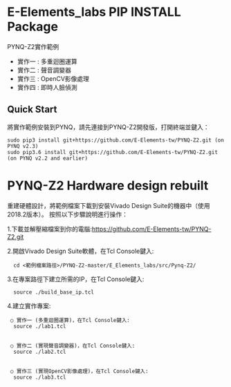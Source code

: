 # E-Elements_labs PIP INSTALL Package

PYNQ-Z2實作範例 

- 實作一 : 多重迴圈運算 
- 實作二 : 聲音調變器
- 實作三 : OpenCV影像處理
- 實作四 : 即時人臉偵測



## Quick Start

將實作範例安裝到PYNQ，請先連接到PYNQ-Z2開發版，打開終端並鍵入：

```
sudo pip3 install git+https://github.com/E-Elements-tw/PYNQ-Z2.git (on PYNQ v2.3)
sudo pip3.6 install git+https://github.com/E-Elements-tw/PYNQ-Z2.git (on PYNQ v2.2 and earlier)
```

# PYNQ-Z2 Hardware design rebuilt

重建硬體設計，將範例檔案下載到安裝Vivado Design Suite的機器中（使用2018.2版本）。 按照以下步驟說明進行操作：

1.下載並解壓縮檔案到你的電腦:https://github.com/E-Elements-tw/PYNQ-Z2.git

2.開啟Vivado Design Suite軟體，在Tcl Console鍵入:
```
  cd <範例檔案路徑>/PYNQ-Z2-master/E_Elements_labs/src/Pynq-Z2/  
```
3.在專案路徑下建立所需的IP，在Tcl Console鍵入:
```
  source ./build_base_ip.tcl
```
4.建立實作專案: 

     ○ 實作一 (多重迴圈運算)，在Tcl Console鍵入:
      source ./lab1.tcl 

     
     ○ 實作二 (實現聲音調變器)，在Tcl Console鍵入:
      source ./lab2.tcl 

 
     ○ 實作三 (實現OpenCV影像處理)，在Tcl Console鍵入:      
      source ./lab3.tcl 

